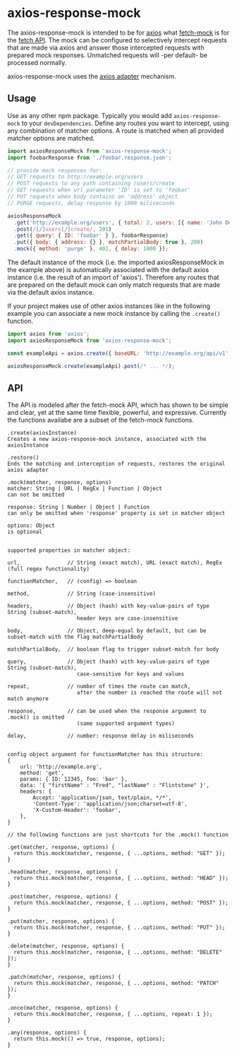 # axios-response-mock

The axios-response-mock is intended to be for [axios](https://github.com/axios/axios) what [fetch-mock](https://github.com/wheresrhys/fetch-mock) is for the [fetch API](https://developer.mozilla.org/en-US/docs/Web/API/Fetch_API).
The mock can be configured to selectively intercept requests that are made via axios and answer those intercepted requests with prepared mock responses. Unmatched requests will -per default- be processed normally.

axios-response-mock uses the [axios adapter](https://github.com/axios/axios/tree/master/lib/adapters) mechanism.

## Usage

Use as any other npm package. Typically you would add `axios-response-mock` to your `devDependencies`.
Define any routes you want to intercept, using any combination of matcher options.
A route is matched when all provided matcher options are matched.

```js
import axiosResponseMock from 'axios-response-mock';
import foobarResponse from './foobar.response.json';

// provide mock responses for:
// GET requests to http://example.org/users
// POST requests to any path containing /users/create
// GET requests when url parameter 'ID' is set to 'foobar'
// PUT requests when body contains an 'address' object
// PURGE requests, delay response by 1000 miliseconds

axiosResponseMock
  .get('http://example.org/users', { total: 2, users: [{ name: 'John Doe' }, { name: 'Richard Roe' }] })
  .post(/[/]users[/]create/, 201)
  .get({ query: { ID: 'foobar' } }, foobarResponse)
  .put({ body: { address: {} }, matchPartialBody: true }, 200)
  .mock({ method: 'purge' }, 401, { delay: 1000 });
```

The default instance of the mock (i.e. the imported axiosResponseMock in the example above) is automatically associated with the default axios instance (i.e. the result of an import of 'axios'). Therefore any routes that are prepared on the default mock can only match requests that are made via the default axios instance.

If your project makes use of other axios instances like in the following example you can associate a new mock instance by calling the `.create()` function.

```js
import axios from 'axios';
import axiosResponseMock from 'axios-response-mock';

const exampleApi = axios.create({ baseURL: 'http://example.org/api/v1' });

axiosResponseMock.create(exampleApi).post(/* ... */);
```

## API

The API is modeled after the fetch-mock API, which has shown to be simple and clear, yet at the same time flexible, powerful, and expressive.
Currently the functions availabe are a subset of the fetch-mock functions.

```
.create(axiosInstance)
Creates a new axios-response-mock instance, associated with the axiosInstance
```

```
.restore()
Ends the matching and interception of requests, restores the original axios adapter
```

```
.mock(matcher, response, options)
matcher: String | URL | RegEx | Function | Object
can not be omitted

response: String | Number | Object | Function
can only be omitted when 'response' property is set in matcher object

options: Object
is optional


supported properties in matcher object:

url,               // String (exact match), URL (exact match), RegEx (full regex functionality)

functionMatcher,   // (config) => boolean

method,            // String (case-insensitive)

headers,           // Object (hash) with key-value-pairs of type String (subset-match),
                      header keys are case-insensitive

body,              // Object, deep-equal by default, but can be subset-match with the flag matchPartialBody

matchPartialBody,  // boolean flag to trigger subset-match for body

query,             // Object (hash) with key-value-pairs of type String (subset-match),
                      case-sensitive for keys and values

repeat,            // number of times the route can match,
                      after the number is reached the route will not match anymore

response,          // can be used when the response argument to .mock() is omitted
                      (same supported argument types)

delay,             // number: response delay in miliseconds


config object argument for functionMatcher has this structure:
{
    url: 'http://example.org',
    method: 'get',
    params: { ID: 12345, foo: 'bar' },
    data: '{ "firstName" : "Fred", "lastName" : "Flintstone" }',
    headers: {
        Accept: 'application/json, text/plain, */*',
        'Content-Type': 'application/json;charset=utf-8',
        'X-Custom-Header': 'foobar',
    },
}
```

```
// the following functions are just shortcuts for the .mock() function

.get(matcher, response, options) {
  return this.mock(matcher, response, { ...options, method: "GET" });
}

.head(matcher, response, options) {
  return this.mock(matcher, response, { ...options, method: "HEAD" });
}

.post(matcher, response, options) {
  return this.mock(matcher, response, { ...options, method: "POST" });
}

.put(matcher, response, options) {
  return this.mock(matcher, response, { ...options, method: "PUT" });
}

.delete(matcher, response, options) {
  return this.mock(matcher, response, { ...options, method: "DELETE" });
}

.patch(matcher, response, options) {
  return this.mock(matcher, response, { ...options, method: "PATCH" });
}

.once(matcher, response, options) {
  return this.mock(matcher, response, { ...options, repeat: 1 });
}

.any(response, options) {
  return this.mock(() => true, response, options);
}
```
